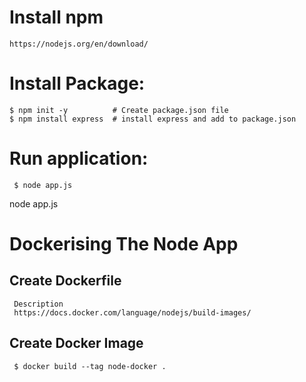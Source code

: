 # Install npm
 ```
 https://nodejs.org/en/download/
 ```
# Install Package:

```
$ npm init -y          # Create package.json file
$ npm install express  # install express and add to package.json
```

# Run application:

```
 $ node app.js
```
node app.js

# Dockerising The Node App

## Create Dockerfile 
 ```
  Description
  https://docs.docker.com/language/nodejs/build-images/
```

## Create Docker Image
```
 $ docker build --tag node-docker .
```


